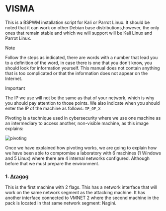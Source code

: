 # VISMA
This is a BSPWM installation script for Kali or Parrot Linux. It should be noted that it can work on other Debian base distributions,however, the only ones that remain stable and which we will support will be Kali Linux and Parrot Linux.

> [!NOTE]
> Follow the steps as indicated, there are words with a number that lead you to a definition of the word, in case there is one that you don't know, you should look for information yourself. This manual does not contain anything that is too complicated or that the information does not appear on the Internet.

> [!IMPORTANT]
> The IP we use will not be the same as that of your network, which is why you should pay attention to those points. We also indicate when you should enter the IP of the machine as follows: `IP_OF_X`

Pivoting is a technique used in cybersecurity where we use one machine as an intermediary to access another, non-visible machine, as this image explains:

![pivoting](https://github.com/Vicctoriaa/VISMA.en/assets/153718557/aada852c-a3e2-4f60-9b92-22e983738993)

Once we have explained how pivoting works, we are going to explain how we have been able to compromise a laboratory with 6 machines (1 Windows and 5 Linux) where there are 4 internal networks configured. Although before that we must prepare the environment.

### 1. [Aragog]([https://github.com/Vicctoriaa/VISMA/blob/main/aragog.md](https://github.com/Vicctoriaa/VISMA.en/blob/main/aragog.md))
This is the first machine with 2 flags. This has a network interface that will work on the same network segment as the attacking machine. It has another interface connected to VMNET 2 where the second machine in the pack is located in that same network segment: Nagini.






